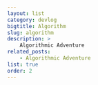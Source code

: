 ```yaml
---
layout: list
category: devlog
bigtitle: Algorithm
slug: algorithm
description: >
    Algorithmic Adventure
related_posts:
    - Algorithmic Adventure
list: true
order: 2
---
```

